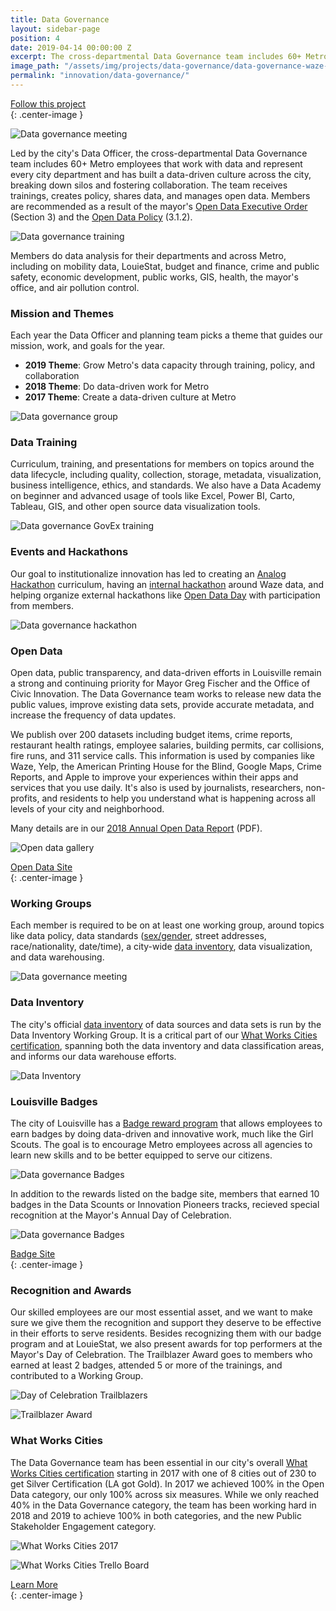 ```yaml
---
title: Data Governance
layout: sidebar-page
position: 4
date: 2019-04-14 00:00:00 Z
excerpt: The cross-departmental Data Governance team includes 60+ Metro employees that work with data and represent every city department. The team receives trainings, creates policy, shares data, and manages open data. 
image_path: "/assets/img/projects/data-governance/data-governance-waze-hackathon.jpg"
permalink: "innovation/data-governance/"
---
```


<div class="end-xs hidden-xs col-md-4 button-wrap">
<a class="usa-button usa-button-outline link--external" href="https://public.govdelivery.com/accounts/KYLOUISVILLE/subscriber/new?category_id=KYLOUISVILLE_C70" target="_blank">Follow this project</a>
</div>{: .center-image }

![Data governance meeting](/assets/img/projects/data-governance/datagov-meeting444.jpg)

Led by the city's Data Officer, the cross-departmental Data Governance team includes 60+ Metro employees that work with data and represent every city department and has built a data-driven culture across the city, breaking down silos and fostering collaboration.  The team receives trainings, creates policy, shares data, and manages open data.  Members are recommended as a result of the mayor's [Open Data Executive Order](https://data.louisvilleky.gov/mayor-fischers-open-data-executive-order) (Section 3) and the [Open Data Policy](https://data.louisvilleky.gov/open-data-policy) (3.1.2).

![Data governance training](/assets/img/projects/data-governance/datagov-govex4.jpg)

Members do data analysis for their departments and across Metro, including on mobility data, LouieStat, budget and finance, crime and public safety, economic development, public works, GIS, health, the mayor's office, and air pollution control.

### Mission and Themes

Each year the Data Officer and planning team picks a theme that guides our mission, work, and goals for the year.  

- **2019 Theme**: Grow Metro's data capacity through training, policy, and collaboration
- **2018 Theme**: Do data-driven work for Metro 
- **2017 Theme**: Create a data-driven culture at Metro 

![Data governance group](/assets/img/projects/data-governance/datagov-govex.jpg)

### Data Training

Curriculum, training, and presentations for members on topics around the data lifecycle, including quality, collection, storage, metadata, visualization, business intelligence, ethics, and standards.  We also have a Data Academy on beginner and advanced usage of tools like Excel, Power BI, Carto, Tableau, GIS, and other open source data visualization tools. 

![Data governance GovEx training](/assets/img/projects/data-governance/datagov-govex3.jpg)

### Events and Hackathons

Our goal to institutionalize innovation has led to creating an [Analog Hackathon](https://medium.com/louisville-metro-opi2/analog-hackathons-engagement-and-ideas-without-tech-86b2a78f2473) curriculum, having an [internal hackathon](https://medium.com/louisville-metro-opi2/waze-louisvilles-first-internal-hackathon-647363a85392) around Waze data, and helping organize external hackathons like [Open Data Day](https://medium.com/louisville-metro-opi2/louisvilles-open-data-day-public-safety-alexa-firearms-e09fec2f6f7e) with participation from members.

![Data governance hackathon](/assets/img/projects/data-governance/datagov-hackathon.jpg)

### Open Data

Open data, public transparency, and data-driven efforts in Louisville remain a strong and continuing priority for Mayor Greg
Fischer and the Office of Civic Innovation.  The Data Governance team works to release new data the public values, improve existing data sets, provide accurate metadata, and increase the frequency of data updates. 

We publish over 200 datasets including budget items, crime reports, restaurant health ratings, employee salaries, building permits, car collisions, fire runs, and 311 service calls.  This information is used by companies like Waze, Yelp, the American Printing House for the Blind, Google Maps, Crime Reports, and Apple to improve your experiences within their apps and services that you use daily.   It's also is used by journalists, researchers, non-profits, and residents to help you understand what is happening across all levels of your city and neighborhood.

Many details are in our [2018 Annual Open Data Report](https://medium.com/louisville-metro-opi2/louisville-annual-open-data-report-2018-314c958dfe52) (PDF).

![Open data gallery](/assets/img/projects/opendata/opendata-gallery.jpg)

<div class="end-xs hidden-xs col-md-3 button-wrap">
<a class="usa-button usa-button-outline link--external" href="https://data.louisvilleky.gov" target="_blank">Open Data Site</a>
</div>{: .center-image }

### Working Groups

Each member is required to be on at least one working group, around topics like data policy, data standards ([sex/gender](https://data.louisvilleky.gov/dataset/policy-documents), street addresses, race/nationality, date/time), a city-wide [data inventory](https://data.louisvilleky.gov/inventory), data visualization, and data warehousing.

![Data governance meeting](/assets/img/projects/data-governance/datagov-meeting745.jpg)

### Data Inventory

The city's official [data inventory](https://data.louisvilleky.gov/inventory) of data sources and data sets is run by the Data Inventory Working Group.  It is a critical part of our [What Works Cities certification](https://medium.com/@WhatWorksCities/louisville-a-data-savvy-approach-from-louielab-to-louiestat-6801da2b3d5a), spanning both the data inventory and data classification areas, and informs our data warehouse efforts.

![Data Inventory](/assets/img/projects/data-governance/datagov-inventory.jpg)

### Louisville Badges

The city of Louisville has a [Badge reward program](https://www.badgelist.com/Louisville-Metro-Badges) that allows employees to earn badges by doing data-driven and innovative work, much like the Girl Scouts.   The goal is to encourage Metro employees across all agencies to learn new skills and to be better equipped to serve our citizens.

![Data governance Badges](/assets/img/projects/data-governance/datagov-badges.jpg)

In addition to the rewards listed on the badge site, members that earned 10 badges in the Data Scounts or Innovation Pioneers tracks, recieved special recognition at the Mayor's Annual Day of Celebration.

![Data governance Badges](/assets/img/projects/data-governance/datagov-badgecertificate.jpg)

<div class="end-xs hidden-xs col-md-3 button-wrap">
<a class="usa-button usa-button-outline link--external" href="https://louisvilleky.gov/government/performance-improvement-innovation/louisville-metro-badges" target="_blank">Badge Site</a>
</div>{: .center-image }

### Recognition and Awards

Our skilled employees are our most essential asset, and we want to make sure we give them the recognition and support they deserve to be effective in their efforts to serve residents.  Besides recognizing them with our badge program and at LouieStat, we also present awards for top performers at the Mayor's Day of Celebration.  The Trailblazer Award goes to members who earned at least 2 badges, attended 5 or more of the trainings, and contributed to a Working Group.

![Day of Celebration Trailblazers](/assets/img/projects/data-governance/datagov-trailblazers.jpg)


![Trailblazer Award](/assets/img/projects/data-governance/datagov-trailblazer-awards.jpg)

### What Works Cities

The Data Governance team has been essential in our city's overall [What Works Cities certification](https://medium.com/@WhatWorksCities/louisville-a-data-savvy-approach-from-louielab-to-louiestat-6801da2b3d5a) starting in 2017 with one of 8 cities out of 230 to get Silver Certification (LA got Gold).  In 2017 we achieved 100% in the Open Data category, our only 100% across six measures. While we only reached 40% in the Data Governance category, the team has been working hard in 2018 and 2019 to achieve 100% in both categories, and the new Public Stakeholder Engagement category.  

![What Works Cities 2017](/assets/img/projects/data-governance/datagov-wwc2017.jpg)

![What Works Cities Trello Board](/assets/img/projects/data-governance/datagov-wwc.jpg)

<div class="end-xs hidden-xs col-md-3 button-wrap">
<a class="usa-button usa-button-outline link--external" href="https://projects.lsvll.io/projects/data-governance/">Learn More</a>
</div>{: .center-image }
